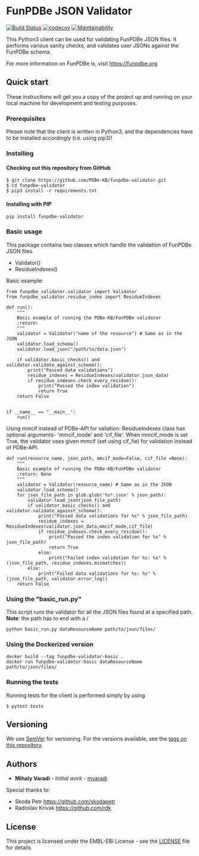 FunPDBe JSON Validator
======================

[![Build Status](https://travis-ci.com/PDBe-KB/funpdbe-validator.svg?branch=master)](https://travis-ci.com/PDBe-KB/funpdbe-validator)
[![codecov](https://codecov.io/gh/PDBe-KB/funpdbe-validator/branch/master/graph/badge.svg?token=MQMUUE5DJO)](https://codecov.io/gh/PDBe-KB/funpdbe-validator)
[![Maintainability](https://api.codeclimate.com/v1/badges/583ee28bcdc5d62a2b1e/maintainability)](https://codeclimate.com/github/PDBe-KB/funpdbe-validator/maintainability)

This Python3 client can be used for validating FunPDBe JSON files. It performs various sanity checks, and validates user JSONs against the FunPDBe schema.

For more information on FunPDBe is, visit https://funpdbe.org

Quick start
-----------

These instructions will get you a copy of the project up and running on your local machine for development and testing purposes.

### Prerequisites

Please note that the client is written in Python3, and the dependencies have to be installed accordingly (i.e. using pip3)!

### Installing

#### Checking out this repository from GitHub

```
$ git clone https://github.com/PDBe-KB/funpdbe-validator.git
$ cd funpdbe-validator
$ pip3 install -r requirements.txt
```

#### Installing with PIP

```
pip install funpdbe-validator
```

### Basic usage

This package contains two classes which handle the validation of FunPDBe JSON files.

* Validator()
* ResidueIndexes()

Basic example:
```
from funpdbe_validator.validator import Validator
from funpdbe_validator.residue_index import ResidueIndexes

def run():
    """
    Basic example of running the PDBe-KB/FunPDBe validator
    :return:
    """
    validator = Validator("name of the resource") # Same as in the JSON
    validator.load_schema()
    validator.load_json("/path/to/data.json")

    if validator.basic_checks() and validator.validate_against_schema():
        print("Passed data validations")
        residue_indexes = ResidueIndexes(validator.json_data)
        if residue_indexes.check_every_residue():
            print("Passed the index validation")
            return True
    return False


if __name__ == "__main__":
    run()
```
Using mmcif instead of PDBe-API for valiation:
ResidueIndexes class has optional arguments- 'mmcif_mode' and 'cif_file'. When mmcif_mode is set True, the validator uses given mmcif (set using cif_fie) for validation instead of PDBe-API.

```
def run(resource_name, json_path, mmcif_mode=False, cif_file =None):
    """
    Basic example of running the PDBe-KB/FunPDBe validator
    :return: None
    """
    validator = Validator(resource_name) # Same as in the JSON
    validator.load_schema()
    for json_file_path in glob.glob('%s*.json' % json_path):
        validator.load_json(json_file_path)
        if validator.basic_checks() and validator.validate_against_schema():
            print("Passed data validations for %s" % json_file_path)
            residue_indexes = ResidueIndexes(validator.json_data,mmcif_mode,cif_file)
            if residue_indexes.check_every_residue():
                print("Passed the index validation for %s" % json_file_path)
                return True
            else:
                print("Failed index validation for %s: %s" % (json_file_path, residue_indexes.mismatches))
        else:
            print("Failed data validations for %s: %s" % (json_file_path, validator.error_log))
    return False
```

### Using the "basic_run.py"

This script runs the validator for all the JSON files found at a specified path. **Note**: the path has to end with a /

```
python basic_run.py dataResourceName path/to/json/files/
```

### Using the Dockerized version

```
docker build --tag funpdbe-validator-basic .
docker run funpdbe-validator-basic dataResourceName path/to/json/files/
```

### Running the tests

Running tests for the client is performed simply by using
```
$ pytest tests
```

## Versioning

We use [SemVer](http://semver.org/) for versioning. For the versions available, see the [tags on this repository](https://github.com/funpdbe-consortium/funpdbe-validator/tags).

## Authors

* **Mihaly Varadi** - *Initial work* - [mvaradi](https://github.com/mvaradi)

Special thanks to:
* Skoda Petr https://github.com/skodapetr
* Radoslav Krivak https://github.com/rdk

## License

This project is licensed under the EMBL-EBI License - see the [LICENSE](LICENSE) file for details
